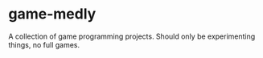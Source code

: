 # game-medly
A collection of game programming projects. Should only be experimenting things, no full games.
